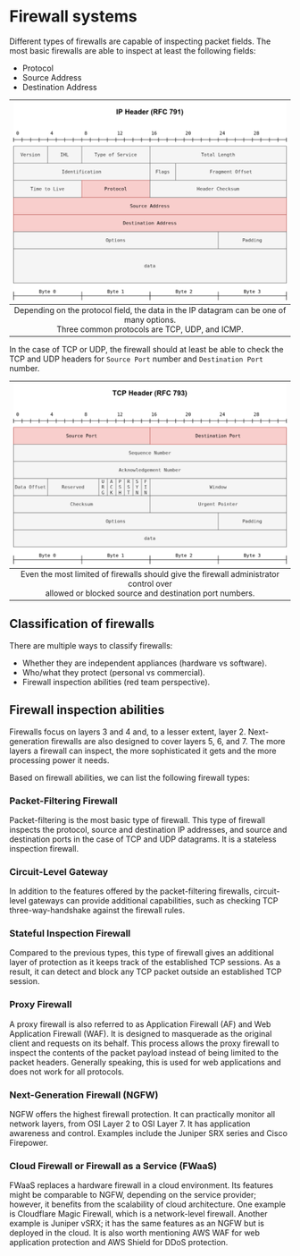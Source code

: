 # Firewall systems

Different types of firewalls are capable of inspecting packet fields. The most basic firewalls are able to inspect 
at least the following fields:

* Protocol
* Source Address
* Destination Address

| ![IP header](../../_static/images/ip-header.png) |
|:--:|
| Depending on the protocol field, the data in the IP datagram can be one of many options. <br>Three common protocols are TCP, UDP, and ICMP. |

In the case of TCP or UDP, the firewall should at least be able to check the TCP and UDP headers for `Source Port` 
number and `Destination Port` number.

| ![TCP header](../../_static/images/tcp-header.png) |
|:--:|
| Even the most limited of firewalls should give the firewall administrator control over <br>allowed or blocked source and destination port numbers. |

## Classification of firewalls

There are multiple ways to classify firewalls:

* Whether they are independent appliances (hardware vs software).
* Who/what they protect (personal vs commercial).
* Firewall inspection abilities (red team perspective).

## Firewall inspection abilities

Firewalls focus on layers 3 and 4 and, to a lesser extent, layer 2. Next-generation firewalls are also designed to 
cover layers 5, 6, and 7. The more layers a firewall can inspect, the more sophisticated it gets and the more 
processing power it needs.

Based on firewall abilities, we can list the following firewall types:

### Packet-Filtering Firewall

Packet-filtering is the most basic type of firewall. This type of firewall inspects the protocol, source and 
destination IP addresses, and source and destination ports in the case of TCP and UDP datagrams. 
It is a stateless inspection firewall.

### Circuit-Level Gateway

In addition to the features offered by the packet-filtering firewalls, circuit-level 
gateways can provide additional capabilities, such as checking TCP three-way-handshake against the firewall rules.

### Stateful Inspection Firewall

Compared to the previous types, this type of firewall gives an additional layer of 
protection as it keeps track of the established TCP sessions. As a result, it can detect and block any TCP packet 
outside an established TCP session.

### Proxy Firewall

A proxy firewall is also referred to as Application Firewall (AF) and Web Application Firewall (WAF). 
It is designed to masquerade as the original client and requests on its behalf. This process allows the proxy firewall 
to inspect the contents of the packet payload instead of being limited to the packet headers. Generally speaking, 
this is used for web applications and does not work for all protocols.

### Next-Generation Firewall (NGFW) 

NGFW offers the highest firewall protection. It can practically monitor all network 
layers, from OSI Layer 2 to OSI Layer 7. It has application awareness and control. Examples include the Juniper SRX 
series and Cisco Firepower.

### Cloud Firewall or Firewall as a Service (FWaaS)

FWaaS replaces a hardware firewall in a cloud environment. Its 
features might be comparable to NGFW, depending on the service provider; however, it benefits from the scalability 
of cloud architecture. One example is Cloudflare Magic Firewall, which is a network-level firewall. Another example is 
Juniper vSRX; it has the same features as an NGFW but is deployed in the cloud. It is also worth mentioning AWS WAF 
for web application protection and AWS Shield for DDoS protection.
